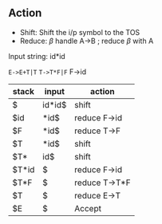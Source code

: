## Action
- Shift: Shift the i/p symbol to the TOS
- Reduce: $\beta$ handle A->B ; reduce $\beta$ with A

Input string: 
id*id

`E->E+T|T`
`T->T*F|F`
F->id

| stack | input  | action        |
| ----- | ------ | ------------- |
| $     | id*id$ | shift         |
| $id   | *id$   | reduce F->id  |
| $F    | *id$   | reduce T->F   |
| $T    | *id$   | shift         |
| $T*   | id$    | shift         |
| $T*id | $      | reduce F->id  |
| $T*F  | $      | reduce T->T*F |
| $T    | $      | reduce E->T   |
| $E    | $      | Accept        | 
